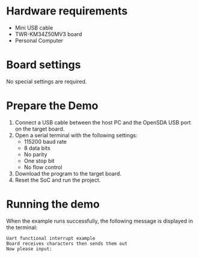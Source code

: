 Hardware requirements
=====================
- Mini USB cable
- TWR-KM34Z50MV3 board
- Personal Computer

Board settings
==============
No special settings are required.

Prepare the Demo
================
1.  Connect a USB cable between the host PC and the OpenSDA USB port on the target board.
2.  Open a serial terminal with the following settings:
    - 115200 baud rate
    - 8 data bits
    - No parity
    - One stop bit
    - No flow control
3.  Download the program to the target board.
4.  Reset the SoC and run the project.

Running the demo
================
When the example runs successfully, the following message is displayed in the terminal:

~~~~~~~~~~~~~~~~~~~~~~~~~~~~~~~~~~~~~~~~~
Uart functional interrupt example
Board receives characters then sends them out
Now please input:
~~~~~~~~~~~~~~~~~~~~~~~~~~~~~~~~~~~~~~~~~
